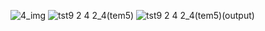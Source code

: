 


![4_img](https://github.com/AshanLakshitha98/Developing-a-computational-method-for-counting-nanoparticles-in-SEM-images/assets/102459125/c9aad372-9e2e-4211-ab47-c343451df34c)
![tst9 2 4 2_4(tem5)](https://github.com/AshanLakshitha98/Developing-a-computational-method-for-counting-nanoparticles-in-SEM-images/assets/102459125/049dfaaf-1546-4e64-b082-fd5a0d336756)
![tst9 2 4 2_4(tem5)(output)](https://github.com/AshanLakshitha98/Developing-a-computational-method-for-counting-nanoparticles-in-SEM-images/assets/102459125/d2a0b09b-aa71-4ef9-bf99-b3b72f774e8c)
